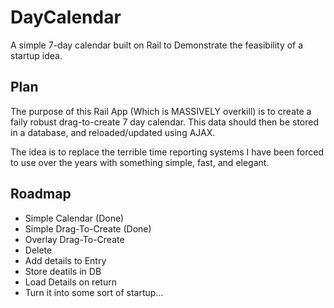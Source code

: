 DayCalendar
===========

A simple 7-day calendar built on Rail to Demonstrate the feasibility of a startup idea.

Plan
----

The purpose of this Rail App (Which is MASSIVELY overkill) is to create a faily robust drag-to-create 7 day calendar. This data should then be stored in a database, and reloaded/updated using AJAX.

The idea is to replace the terrible time reporting systems I have been forced to use over the years with something simple, fast, and elegant.

Roadmap
-------

* Simple Calendar (Done)
* Simple Drag-To-Create (Done)
* Overlay Drag-To-Create
* Delete
* Add details to Entry
* Store deatils in DB
* Load Details on return
* Turn it into some sort of startup...
